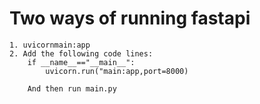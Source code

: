 # Two ways of running fastapi
    1. uvicornmain:app
    2. Add the following code lines:
        if __name__=="__main__":
            uvicorn.run("main:app,port=8000)

        And then run main.py
